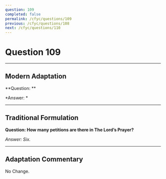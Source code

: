 ```yaml
---
question: 109
completed: false
permalink: /cfyc/questions/109
previous: /cfyc/questions/108
next: /cfyc/questions/110
---
```

# Question 109

---
## Modern Adaptation
**Question: **

*Answer: *

---
## Traditional Formulation
**Question: How many petitions are there in The Lord’s Prayer?**

*Answer: Six.*

---
## Adaptation Commentary
No Change.